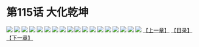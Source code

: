 # 第115话 大化乾坤
![](https://s1.baozimh.com/scomic/sanyanxiaotianlu-samanhua/0/114-nj6g/1.jpg)
![](https://s1.baozimh.com/scomic/sanyanxiaotianlu-samanhua/0/114-nj6g/2.jpg)
![](https://s1.baozimh.com/scomic/sanyanxiaotianlu-samanhua/0/114-nj6g/3.jpg)
![](https://s1.baozimh.com/scomic/sanyanxiaotianlu-samanhua/0/114-nj6g/4.jpg)
![](https://s1.baozimh.com/scomic/sanyanxiaotianlu-samanhua/0/114-nj6g/5.jpg)
![](https://s1.baozimh.com/scomic/sanyanxiaotianlu-samanhua/0/114-nj6g/6.jpg)
![](https://s1.baozimh.com/scomic/sanyanxiaotianlu-samanhua/0/114-nj6g/7.jpg)
![](https://s1.baozimh.com/scomic/sanyanxiaotianlu-samanhua/0/114-nj6g/8.jpg)
![](https://s1.baozimh.com/scomic/sanyanxiaotianlu-samanhua/0/114-nj6g/9.jpg)
![](https://s1.baozimh.com/scomic/sanyanxiaotianlu-samanhua/0/114-nj6g/10.jpg)
![](https://s1.baozimh.com/scomic/sanyanxiaotianlu-samanhua/0/114-nj6g/11.jpg)
![](https://s1.baozimh.com/scomic/sanyanxiaotianlu-samanhua/0/114-nj6g/12.jpg)
![](https://s1.baozimh.com/scomic/sanyanxiaotianlu-samanhua/0/114-nj6g/13.jpg)
![](https://s1.baozimh.com/scomic/sanyanxiaotianlu-samanhua/0/114-nj6g/14.jpg)
![](https://s1.baozimh.com/scomic/sanyanxiaotianlu-samanhua/0/114-nj6g/15.jpg)
![](https://s1.baozimh.com/scomic/sanyanxiaotianlu-samanhua/0/114-nj6g/16.jpg)
![](https://s1.baozimh.com/scomic/sanyanxiaotianlu-samanhua/0/114-nj6g/17.jpg)
![](https://s1.baozimh.com/scomic/sanyanxiaotianlu-samanhua/0/114-nj6g/18.jpg)
[【上一章】](./114.md)
[【目录】](./README.md)
[【下一章】](./116.md)
